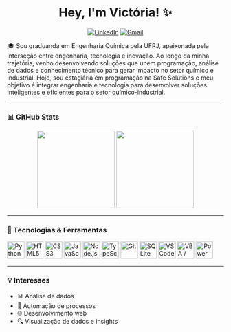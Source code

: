 <h1 align="center">Hey, I'm Victória! ✨</h1>

<p align="center">
  <a href="https://www.linkedin.com/in/vict%C3%B3ria-barros12/" target="_blank"><img src="https://img.shields.io/badge/LinkedIn-blue?style=for-the-badge&logo=linkedin&logoColor=white" alt="LinkedIn"/></a>
  <a href="mailto:viccruzbarros@gmail.com"><img src="https://img.shields.io/badge/Gmail-D14836?style=for-the-badge&logo=gmail&logoColor=white" alt="Gmail"/></a>
</p>

<p align="center">

🎓 Sou graduanda em Engenharia Química pela UFRJ, apaixonada pela interseção entre engenharia, tecnologia e inovação. Ao longo da minha trajetória, venho desenvolvendo soluções que unem programação, análise de dados e conhecimento técnico para gerar impacto no setor químico e industrial.
 Hoje, sou estagiária em programação na Safe Solutions e meu objetivo é integrar engenharia e tecnologia para desenvolver soluções inteligentes e eficientes para o setor químico-industrial.
</p>

---


### 📊 GitHub Stats

<p align="center">
  <img height="180em" src="https://github-readme-stats.vercel.app/api?username=Toribrrs&show_icons=true&theme=radical&cache_seconds=20"/>
  <img height="180em" src="https://github-readme-stats.vercel.app/api/top-langs/?username=Toribrrs&layout=compact&theme=radical&cache_seconds=20" />
</p>

---

### 🚀 Tecnologias & Ferramentas

<p align="left">
  <img src="https://cdn.jsdelivr.net/gh/devicons/devicon/icons/python/python-original.svg" title="Python" width="40" height="40"/>
  <img src="https://cdn.jsdelivr.net/gh/devicons/devicon/icons/html5/html5-original.svg" title="HTML5" width="40" height="40"/>
  <img src="https://cdn.jsdelivr.net/gh/devicons/devicon/icons/css3/css3-original.svg" title="CSS3" width="40" height="40"/>
  <img src="https://cdn.jsdelivr.net/gh/devicons/devicon/icons/javascript/javascript-original.svg" title="JavaScript" width="40" height="40"/>
  <img src="https://cdn.jsdelivr.net/gh/devicons/devicon/icons/nodejs/nodejs-original.svg" title="Node.js" width="40" height="40"/>
  <img src="https://cdn.jsdelivr.net/gh/devicons/devicon/icons/typescript/typescript-original.svg" title="TypeScript" width="40" height="40"/>
  <img src="https://cdn.jsdelivr.net/gh/devicons/devicon/icons/git/git-original.svg" title="Git" width="40" height="40"/>
  <img src="https://cdn.jsdelivr.net/gh/devicons/devicon/icons/sqlite/sqlite-original.svg" title="SQLite" width="40" height="40"/>
  <img src="https://cdn.jsdelivr.net/gh/devicons/devicon/icons/vscode/vscode-original.svg" title="VS Code" width="40" height="40"/>
  <img src="https://img.icons8.com/color/48/000000/microsoft-excel-2019--v1.png" title="VBA / Microsoft Excel" width="40" height="40"/> 
  <img src="https://img.icons8.com/color/48/000000/power-bi.png" title="Power BI" width="40" height="40"/>
</p>

---

### 💡 Interesses

- 📊 Análise de dados
- 🧠 Automação de processos
- 🌐 Desenvolvimento web
- 🔍 Visualização de dados e insights
